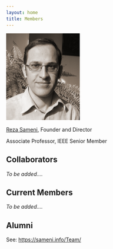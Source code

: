 ```yaml
---
layout: home
title: Members
---
```


<img width="200px" src="/assets/photos/rezasameni.jpg">

[Reza Sameni](https://www.sameni.info), Founder and Director

Associate Professor, IEEE Senior Member

## Collaborators
*To be added....*

## Current Members
*To be added....*

<!---  Researcher | Name & Current Position | Research During Collaboration | Years --->
<!--- ------------ | ------------- | ------------- | ------------- --->
<!--- To be added |  To be added | To be added | To be added --->
<!---  ... |  ... | ... | ... --->

## Alumni
See: https://sameni.info/Team/
